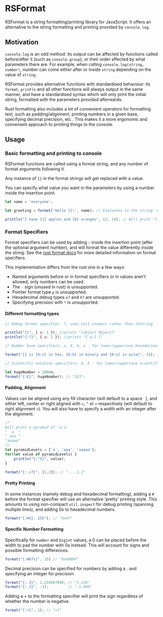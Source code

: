 # RSFormat

RSFormat is a string formatting/printing library for JavaScript. It offers an alternative to the string formatting and printing provided by `console.log`.

## Motivation

`console.log` is an odd method: its output can be affected by functions called before/after it (such as `console.group`), or their order affected by what parameters there are. For example, when calling `console.log(string, number)`, number can come either after or inside `string` depending on the value of `string`.

RSFormat provides alternative functions with standardised behaviour: its `format`, `println` and all other functions will always output in the same manner, and have a standardised syntax which will only print the initial string, formatted with the parameters provided afterwards.

Rust formatting also includes a lot of convenient operators for formatting text, such as padding/alignment, printing numbers in a given base, specifying decimal precision, etc.. This makes it a more ergonomic and convenient approach to printing things to the console.

## Usage

### Basic formatting and printing to console

RSFormat functions are called using a format string, and any number of format arguments following it.

Any instance of `{}` in the format strings will get replaced with a value.

You can specify what value you want in the parameters by using a number inside the insertion point.

```js
let name = 'everyone';

let greeting = format('Hello {}!', name); // Evaluates to the string 'Hello, everyone!'

println("I have {1} apples and {0} oranges", 13, 14); // Will print "I have 14 apples and 13 oranges" to the console
```

### Format Specifiers

Format specifiers can be used by adding `:` inside the insertion point (after the optional argument number), and will format the value differently inside the string. See the [rust format docs](https://doc.rust-lang.org/std/fmt/#syntax) for more detailed information on format specifiers.

This implementation differs from the rust one in a few ways:

- Named arguments before or in format specifiers or in values aren't allowed, only numbers can be used.
- The `-` sign (unused in rust) is unsupported.
- Pointer format type `p` is unsupported.
- Hexadecimal debug types `x?` and `X?` are unsupported. 
- Specifying precision with `*` is unsupported.

#### Different formatting types

```js
// Debug format specifier: ?, uses util.inspect rather than toString

println("{}", { a: 1 }); //prints "[object Object]"
println("{:?}", { a: 1 }); //prints "{ a:1 }"

// Number base specifiers: x, X, b, o - for lower/uppercase hexadecimal, binary, octal

format("{} is {0:x} in hex, {0:b} in binary and {0:o} in octal", 15); // "15 is f in hex, 1111 in binary and 17 in octal"

// Scientific notation specifiers: e, E - for lower/uppercase scientific notation

let hugeNumber = 1000n;
format("{:E}", hugeNumber); // "1E3";
```

#### Padding, Alignment

Values can be aligned using any fill character (will default to a space ` `), and either left, center or right aligned with `<`, `^` or `>` respectively (will default to right alignment `>`). You will also have to specify a width with an integer after the alignment:

```js
/*
Will print a pyramid of 'a's:
"  a  "
" aaa "
"aaaaa"
*/
let pyramidLevels = ['a', 'aaa', 'aaaaa'];
for(let value of pyramidLevels) {
    println("{:^5}", value);
}
```

```js
format("{:.>7}", [1,2]); // "....1,2"
```

#### Pretty Printing

In some instances (namely debug and hexadecimal formatting), adding a `#` before the format specifier will use an alternative 'pretty' printing style. This amounts to using non-compact `util.inspect` for debug printing (spanning multiple lines), and adding 0x to hexadecimal numbers.

```js
format("{:#X}, 255"); // "0xFF"
```

#### Specific Number Formatting

Specifically for `number` and `bigint` values, a 0 can be placed before the width to pad the number with 0s instead. This will account for signs and possible formatting differences.

```js
format("{:#07x}", 15) // "0x0000F"
```

Decimal precision can be specified for numbers by adding a . and specifying an integer for precision.

```js
format("{:.3}", 1.23456789); // "1.234"
format("{:.3}", -1);         // "-1.000"
```

Adding a + to the formatting specifier will print the sign regardless of whether the number is negative.

```js
format("{:+}", 1); // "+1"
```